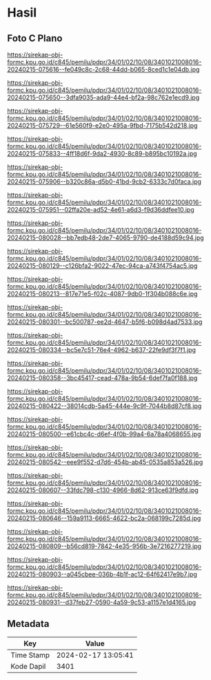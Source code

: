 # Hasil

## Foto C Plano

https://sirekap-obj-formc.kpu.go.id/c845/pemilu/pdpr/34/01/02/10/08/3401021008016-20240215-075616--fe049c8c-2c68-44dd-b065-8ced1c1e04db.jpg

https://sirekap-obj-formc.kpu.go.id/c845/pemilu/pdpr/34/01/02/10/08/3401021008016-20240215-075650--3dfa9035-ada9-44e4-bf2a-98c762e1ecd9.jpg

https://sirekap-obj-formc.kpu.go.id/c845/pemilu/pdpr/34/01/02/10/08/3401021008016-20240215-075729--61e560f9-e2e0-495a-9fbd-7175b542d218.jpg

https://sirekap-obj-formc.kpu.go.id/c845/pemilu/pdpr/34/01/02/10/08/3401021008016-20240215-075833--4ff18d6f-9da2-4930-8c89-b895bc10192a.jpg

https://sirekap-obj-formc.kpu.go.id/c845/pemilu/pdpr/34/01/02/10/08/3401021008016-20240215-075906--b320c86a-d5b0-41bd-9cb2-6333c7d0faca.jpg

https://sirekap-obj-formc.kpu.go.id/c845/pemilu/pdpr/34/01/02/10/08/3401021008016-20240215-075951--02ffa20e-ad52-4e61-a6d3-f9d36ddfee10.jpg

https://sirekap-obj-formc.kpu.go.id/c845/pemilu/pdpr/34/01/02/10/08/3401021008016-20240215-080028--bb7edb48-2de7-4065-9790-de4188d59c94.jpg

https://sirekap-obj-formc.kpu.go.id/c845/pemilu/pdpr/34/01/02/10/08/3401021008016-20240215-080129--c126bfa2-9022-47ec-94ca-a743f4754ac5.jpg

https://sirekap-obj-formc.kpu.go.id/c845/pemilu/pdpr/34/01/02/10/08/3401021008016-20240215-080213--817e71e5-f02c-4087-9db0-1f304b088c6e.jpg

https://sirekap-obj-formc.kpu.go.id/c845/pemilu/pdpr/34/01/02/10/08/3401021008016-20240215-080301--bc500787-ee2d-4647-b5f6-b098d4ad7533.jpg

https://sirekap-obj-formc.kpu.go.id/c845/pemilu/pdpr/34/01/02/10/08/3401021008016-20240215-080334--bc5e7c51-76e4-4962-b637-22fe9df3f7f1.jpg

https://sirekap-obj-formc.kpu.go.id/c845/pemilu/pdpr/34/01/02/10/08/3401021008016-20240215-080358--3bc45417-cead-478a-9b54-6def7fa0f188.jpg

https://sirekap-obj-formc.kpu.go.id/c845/pemilu/pdpr/34/01/02/10/08/3401021008016-20240215-080422--38014cdb-5a45-444e-9c9f-7044b8d87cf8.jpg

https://sirekap-obj-formc.kpu.go.id/c845/pemilu/pdpr/34/01/02/10/08/3401021008016-20240215-080500--e61cbc4c-d6ef-4f0b-99a4-6a78a4068655.jpg

https://sirekap-obj-formc.kpu.go.id/c845/pemilu/pdpr/34/01/02/10/08/3401021008016-20240215-080542--eee9f552-d7d6-454b-ab45-0535a853a526.jpg

https://sirekap-obj-formc.kpu.go.id/c845/pemilu/pdpr/34/01/02/10/08/3401021008016-20240215-080607--33fdc798-c130-4966-8d62-913ce63f9dfd.jpg

https://sirekap-obj-formc.kpu.go.id/c845/pemilu/pdpr/34/01/02/10/08/3401021008016-20240215-080646--159a9113-6665-4622-bc2a-068199c7285d.jpg

https://sirekap-obj-formc.kpu.go.id/c845/pemilu/pdpr/34/01/02/10/08/3401021008016-20240215-080809--b56cd819-7842-4e35-956b-3e7216277219.jpg

https://sirekap-obj-formc.kpu.go.id/c845/pemilu/pdpr/34/01/02/10/08/3401021008016-20240215-080903--a045cbee-036b-4b1f-ac12-64f62417e9b7.jpg

https://sirekap-obj-formc.kpu.go.id/c845/pemilu/pdpr/34/01/02/10/08/3401021008016-20240215-080931--d37feb27-0590-4a59-9c53-a1157e1d4165.jpg


## Metadata

| Key        | Value               |
| ---------- | ------------------- |
| Time Stamp | 2024-02-17 13:05:41 |
| Kode Dapil | 3401                |



